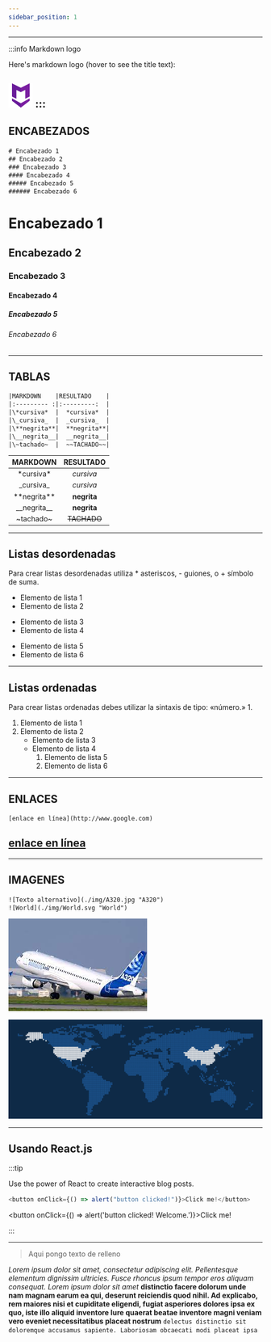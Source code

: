 ```yaml
---
sidebar_position: 1
---
```


---


:::info Markdown logo

Here's markdown logo (hover to see the title text):

  ![logo](https://github.com/adam-p/markdown-here/raw/master/src/common/images/icon48.png "Este es el logo de Markdown")
:::
---

## ENCABEZADOS

```
# Encabezado 1
## Encabezado 2
### Encabezado 3
#### Encabezado 4
##### Encabezado 5
###### Encabezado 6
```

# Encabezado 1

## Encabezado 2

### Encabezado 3

#### Encabezado 4

##### Encabezado 5

###### Encabezado 6

---

## TABLAS

```
|MARKDOWN	 |RESULTADO    |
|:--------- :|:---------:  |
|\*cursiva*  |	*cursiva*  |
|\_cursiva_  |	_cursiva_  |
|\**negrita**|	**negrita**|
|\__negrita__|	__negrita__|
|\~tachado~  |  ~~TACHADO~~|
```

|    MARKDOWN     |  RESULTADO  |
| :-------------: | :---------: |
|   \*cursiva\*   |  _cursiva_  |
|   \_cursiva\_   |  _cursiva_  |
| \*\*negrita\*\* | **negrita** |
| \_\_negrita\_\_ | **negrita** |
|   \~tachado~    | ~~TACHADO~~ |

---

## Listas desordenadas

Para crear listas desordenadas utiliza \* asteriscos, - guiones, o + símbolo de suma.

- Elemento de lista 1
- Elemento de lista 2

* Elemento de lista 3
* Elemento de lista 4

- Elemento de lista 5
- Elemento de lista 6

---

## Listas ordenadas

Para crear listas ordenadas debes utilizar la sintaxis de tipo: «número.» 1.

1. Elemento de lista 1
2. Elemento de lista 2
   - Elemento de lista 3
   - Elemento de lista 4
     1. Elemento de lista 5
     2. Elemento de lista 6

---

## ENLACES

```
[enlace en línea](http://www.google.com)
```

[enlace en línea](https://www.google.com)
---

---
## IMAGENES

```
![Texto alternativo](./img/A320.jpg "A320")
![World](./img/World.svg "World") 
```

![Texto alternativo](./img/A320.jpg "A320")


![World](./img/World.svg "World")

---

## Usando React.js

:::tip

Use the power of React to create interactive blog posts.

```js
<button onClick={() => alert("button clicked!")}>Click me!</button>
```

<button onClick={() => alert('button clicked! Welcome.')}>Click me!</button>

:::


---

> Aqui pongo texto de relleno

_Lorem ipsum dolor sit amet, consectetur adipiscing elit. Pellentesque elementum dignissim ultricies.
 Fusce rhoncus ipsum tempor eros aliquam consequat. Lorem ipsum dolor sit amet_
**distinctio facere dolorum unde nam magnam earum ea qui, deserunt reiciendis quod nihil. Ad explicabo, 
rem maiores nisi et cupiditate eligendi, fugiat asperiores dolores ipsa ex quo,
 iste illo aliquid inventore 
Iure quaerat beatae inventore magni veniam vero eveniet necessitatibus placeat nostrum**
 `delectus distinctio sit doloremque accusamus sapiente. Laboriosam obcaecati modi placeat ipsa `


